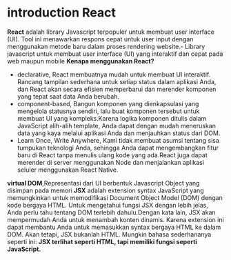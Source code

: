 # introduction React

**React** adalah library Javascript terpopuler untuk membuat user interface (UI). Tool ini menawarkan respons cepat untuk user input dengan menggunakan metode baru dalam proses rendering website.- Library javascript untuk membuat user interface (UI) yang interaktif dan cepat pada web maupun mobile
**Kenapa menggunakan React?**

- declarative, React membuatnya mudah untuk membuat UI interaktif. Rancang tampilan sederhana untuk setiap status dalam aplikasi Anda, dan React akan secara efisien memperbarui dan merender komponen yang tepat saat data Anda berubah.
- component-based, Bangun komponen yang dienkapsulasi yang mengelola statusnya sendiri, lalu buat komponen tersebut untuk membuat UI yang kompleks.Karena logika komponen ditulis dalam JavaScript alih-alih template, Anda dapat dengan mudah meneruskan data yang kaya melalui aplikasi Anda dan menjauhkan status dari DOM.
- Learn Once, Write Anywhere, Kami tidak membuat asumsi tentang sisa tumpukan teknologi Anda, sehingga Anda dapat mengembangkan fitur baru di React tanpa menulis ulang kode yang ada.React juga dapat merender di server menggunakan Node dan menjalankan aplikasi seluler menggunakan React Native.

**virtual DOM**,Representasi dari UI berbentuk Javascript Object yang disimpan pada memori
**JSX** adalah extension syntax JavaScript yang memungkinkan untuk memodifikasi Document Object Model (DOM) dengan kode bergaya HTML. Untuk mengetahui fungsi JSX dengan lebih jelas, Anda perlu tahu tentang DOM terlebih dahulu.Dengan kata lain, JSX akan mempermudah Anda untuk menambah konten dinamis. Karena extension ini dapat membantu Anda untuk memasukkan syntax bergaya HTML ke dalam DOM. Akan tetapi, JSX bukanlah HTML. Mungkin bahasa sederhananya seperti ini: **JSX terlihat seperti HTML, tapi memiliki fungsi seperti JavaScript.**

